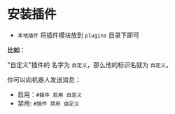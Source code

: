 # 安装插件

<!-- ::: tip 小提示
官方插件均会发布为 npm 插件。
:::

- `npm 插件` 通过 `/plugin add <name>` **消息指令**进行安装 -->
- `本地插件` 将插件模块放到 `plugins` 目录下即可

**比如**：

"自定义"插件的 名字为 `自定义`，那么他的标识名就为 `自定义`。

你可以向机器人发送消息：

<!-- - 安装：`/plugin add ai` -->

- 启用：`#插件 启用 自定义`
- 禁用: `#插件 禁用 自定义`